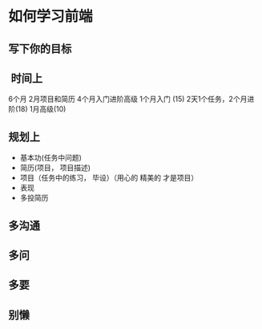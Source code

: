 # 如何学习前端

## 写下你的目标
##  时间上
6个月 2月项目和简历 4个月入门进阶高级 1个月入门 (15) 2天1个任务，2个月进阶(18) 1月高级(10)

## 规划上
- 基本功(任务中问题)
- 简历(项目， 项目描述)
- 项目（任务中的练习， 毕设）（用心的 精美的 才是项目）
- 表现 
- 多投简历


## 多沟通

## 多问

## 多要

## 别懒
